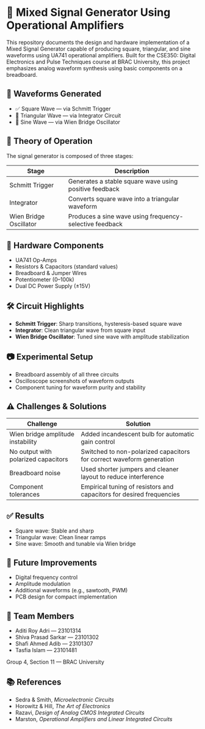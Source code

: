 
# 🔀 Mixed Signal Generator Using Operational Amplifiers

This repository documents the design and hardware implementation of a Mixed Signal Generator capable of producing square, triangular, and sine waveforms using UA741 operational amplifiers. Built for the CSE350: Digital Electronics and Pulse Techniques course at BRAC University, this project emphasizes analog waveform synthesis using basic components on a breadboard.

## 📡 Waveforms Generated

- ✅ Square Wave — via Schmitt Trigger
- 🔺 Triangular Wave — via Integrator Circuit
- 🌊 Sine Wave — via Wien Bridge Oscillator

## 🧠 Theory of Operation

The signal generator is composed of three stages:

| Stage                  | Description                                                                 |
|------------------------|-----------------------------------------------------------------------------|
| Schmitt Trigger        | Generates a stable square wave using positive feedback                      |
| Integrator             | Converts square wave into a triangular waveform                             |
| Wien Bridge Oscillator | Produces a sine wave using frequency-selective feedback                     |

## 🔧 Hardware Components

- UA741 Op-Amps  
- Resistors & Capacitors (standard values)  
- Breadboard & Jumper Wires  
- Potentiometer (0–100k)  
- Dual DC Power Supply (±15V)

## 🛠️ Circuit Highlights

- **Schmitt Trigger**: Sharp transitions, hysteresis-based square wave
- **Integrator**: Clean triangular wave from square input
- **Wien Bridge Oscillator**: Tuned sine wave with amplitude stabilization

## 📷 Experimental Setup

- Breadboard assembly of all three circuits
- Oscilloscope screenshots of waveform outputs
- Component tuning for waveform purity and stability

## ⚠️ Challenges & Solutions

| Challenge                          | Solution                                                                 |
|-----------------------------------|--------------------------------------------------------------------------|
| Wien bridge amplitude instability | Added incandescent bulb for automatic gain control                       |
| No output with polarized capacitors | Switched to non-polarized capacitors for correct waveform generation     |
| Breadboard noise                  | Used shorter jumpers and cleaner layout to reduce interference           |
| Component tolerances              | Empirical tuning of resistors and capacitors for desired frequencies     |

## ✅ Results

- Square wave: Stable and sharp
- Triangular wave: Clean linear ramps
- Sine wave: Smooth and tunable via Wien bridge

## 🚀 Future Improvements

- Digital frequency control  
- Amplitude modulation  
- Additional waveforms (e.g., sawtooth, PWM)  
- PCB design for compact implementation

## 👥 Team Members

- Aditi Roy Adri — 23101314  
- Shiva Prasad Sarkar — 23101302  
- Shafi Ahmed Adib — 23101307  
- Tasfia Islam — 23101481  

Group 4, Section 11 — BRAC University

## 📚 References

- Sedra & Smith, *Microelectronic Circuits*  
- Horowitz & Hill, *The Art of Electronics*  
- Razavi, *Design of Analog CMOS Integrated Circuits*  
- Marston, *Operational Amplifiers and Linear Integrated Circuits*


